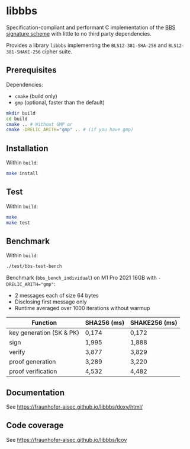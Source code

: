 # libbbs

Specification-compliant and performant C implementation of the [BBS signature scheme](https://datatracker.ietf.org/doc/draft-irtf-cfrg-bbs-signatures/) with little to no third party dependencies.

Provides a library `libbbs` implementing the `BLS12-381-SHA-256` and `BLS12-381-SHAKE-256` cipher suite.

## Prerequisites

Dependencies:

- `cmake` (build only)
- `gmp` (optional, faster than the default)

```zsh
mkdir build
cd build
cmake .. # Without GMP or
cmake -DRELIC_ARITH="gmp" .. # (if you have gmp)
```

## Installation

Within `build`:

```zsh
make install
```

## Test

Within `build`:

```zsh
make
make test
```

## Benchmark

Within `build`:

```zsh
./test/bbs-test-bench
```

 

Benchmark (`bbs_bench_individual`) on M1 Pro 2021 16GB with `-DRELIC_ARITH="gmp"`:

- 2 messages each of size 64 bytes
- Disclosing first message only
- Runtime averaged over 1000 iterations without warmup

| Function                 | SHA256 (ms) | SHAKE256 (ms) |
| ------------------------ | ----------- | ------------- |
| key generation (SK & PK) | 0,174       | 0,172         |
| sign                     | 1,995       | 1,888         |
| verify                   | 3,877       | 3,829         |
| proof generation         | 3,289       | 3,220         |
| proof verification       | 4,532       | 4,482         |


## Documentation

See https://fraunhofer-aisec.github.io/libbbs/doxy/html/

## Code coverage

See https://fraunhofer-aisec.github.io/libbbs/lcov

